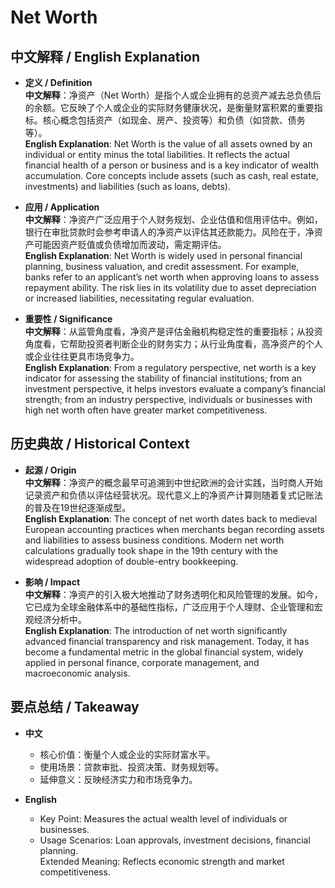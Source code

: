 # Net Worth

## 中文解释 / English Explanation

* **定义 / Definition**  
  **中文解释**：净资产（Net Worth）是指个人或企业拥有的总资产减去总负债后的余额。它反映了个人或企业的实际财务健康状况，是衡量财富积累的重要指标。核心概念包括资产（如现金、房产、投资等）和负债（如贷款、债务等）。  
  **English Explanation**: Net Worth is the value of all assets owned by an individual or entity minus the total liabilities. It reflects the actual financial health of a person or business and is a key indicator of wealth accumulation. Core concepts include assets (such as cash, real estate, investments) and liabilities (such as loans, debts).

* **应用 / Application**  
  **中文解释**：净资产广泛应用于个人财务规划、企业估值和信用评估中。例如，银行在审批贷款时会参考申请人的净资产以评估其还款能力。风险在于，净资产可能因资产贬值或负债增加而波动，需定期评估。  
  **English Explanation**: Net Worth is widely used in personal financial planning, business valuation, and credit assessment. For example, banks refer to an applicant’s net worth when approving loans to assess repayment ability. The risk lies in its volatility due to asset depreciation or increased liabilities, necessitating regular evaluation.

* **重要性 / Significance**  
  **中文解释**：从监管角度看，净资产是评估金融机构稳定性的重要指标；从投资角度看，它帮助投资者判断企业的财务实力；从行业角度看，高净资产的个人或企业往往更具市场竞争力。  
  **English Explanation**: From a regulatory perspective, net worth is a key indicator for assessing the stability of financial institutions; from an investment perspective, it helps investors evaluate a company’s financial strength; from an industry perspective, individuals or businesses with high net worth often have greater market competitiveness.

## 历史典故 / Historical Context

* **起源 / Origin**  
  **中文解释**：净资产的概念最早可追溯到中世纪欧洲的会计实践，当时商人开始记录资产和负债以评估经营状况。现代意义上的净资产计算则随着复式记账法的普及在19世纪逐渐成型。  
  **English Explanation**: The concept of net worth dates back to medieval European accounting practices when merchants began recording assets and liabilities to assess business conditions. Modern net worth calculations gradually took shape in the 19th century with the widespread adoption of double-entry bookkeeping.

* **影响 / Impact**  
  **中文解释**：净资产的引入极大地推动了财务透明化和风险管理的发展。如今，它已成为全球金融体系中的基础性指标，广泛应用于个人理财、企业管理和宏观经济分析中。  
  **English Explanation**: The introduction of net worth significantly advanced financial transparency and risk management. Today, it has become a fundamental metric in the global financial system, widely applied in personal finance, corporate management, and macroeconomic analysis.

## 要点总结 / Takeaway

* **中文**  
  - 核心价值：衡量个人或企业的实际财富水平。  
  - 使用场景：贷款审批、投资决策、财务规划等。  
  - 延伸意义：反映经济实力和市场竞争力。

* **English**  
  - Key Point: Measures the actual wealth level of individuals or businesses.  
  - Usage Scenarios: Loan approvals, investment decisions, financial planning.  
Extended Meaning: Reflects economic strength and market competitiveness.